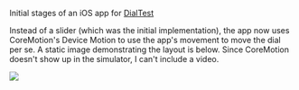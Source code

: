 Initial stages of an iOS app for [DialTest](https://github.com/travisvalentine/DialTest)

Instead of a slider (which was the initial implementation), the app now uses CoreMotion's Device Motion to use the app's movement to move the dial per se. A static image demonstrating the layout is below. Since CoreMotion doesn't show up in the simulator, I can't include a video.

![](https://photos-4.dropbox.com/t/0/AABy-QGd9FiEuQgSGctG4EWXc3upZPa5KeDLZOCG-Si7Pg/12/15902709/png/1024x768/3/1396468800/0/2/DialTest-iOS.png/85BZ-a7mUPYu3VkMNDN1ix2uAfzKqYYyF398_sxo07Y)
